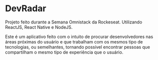 # DevRadar
Projeto feito durante a Semana Omnistack da Rockeseat. Utilizando ReactJS, React Native e NodeJS.

Este é um aplicativo feito com o intuito de procurar desenvolvedores nas áreas próximas do usuário e que trabalham com os mesmos tipo de tecnologias, ou semelhantes, tornando possível encontrar pessoas que compartilham o mesmo tipo de experiência que o usuário.
